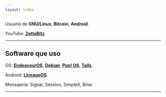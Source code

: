 ```yaml
---
layout: index
---
```


Usuario de **GNU/Linux**,  **Bitcoin**,  **Android**.

YouTube: [**ZettaBitz**](https://youtube.com/%40ZettaBitz)

---

## Software que uso

OS: [**EndeavourOS**](https://endeavouros.com/), [**Debian**](https://www.debian.org), [**Pop! OS**](https://pop.system76.com), [**Tails**](https://tails.boum.org).

Android: [**LineageOS**](https://lineageos.org/).

Mensajería: Signal, Session, SimpleX, Briar.

---